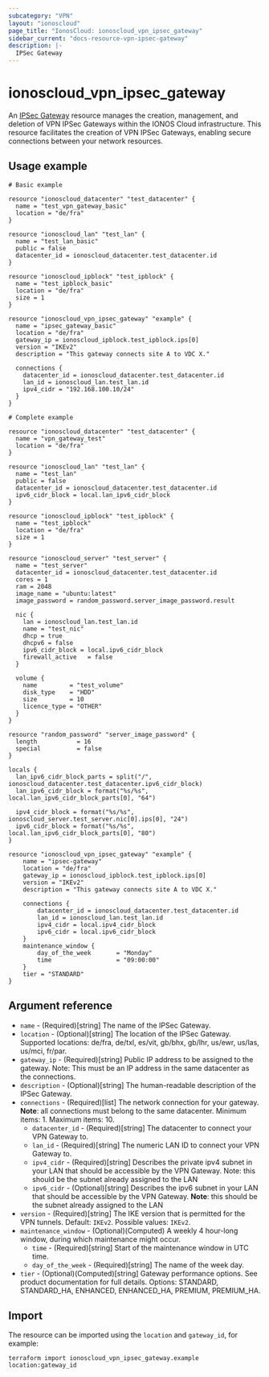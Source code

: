 ```yaml
---
subcategory: "VPN"
layout: "ionoscloud"
page_title: "IonosCloud: ionoscloud_vpn_ipsec_gateway"
sidebar_current: "docs-resource-vpn-ipsec-gateway"
description: |-
  IPSec Gateway
---
```


# ionoscloud_vpn_ipsec_gateway

An [IPSec Gateway](https://docs.ionos.com/cloud/network-services/vpn-gateway/overview) resource manages the creation, management, and deletion of VPN IPSec Gateways within the IONOS Cloud
infrastructure. This resource facilitates the creation of VPN IPSec Gateways, enabling secure connections between your
network resources.

## Usage example

```hcl
# Basic example

resource "ionoscloud_datacenter" "test_datacenter" {
  name = "test_vpn_gateway_basic"
  location = "de/fra"
}

resource "ionoscloud_lan" "test_lan" {
  name = "test_lan_basic"
  public = false
  datacenter_id = ionoscloud_datacenter.test_datacenter.id
}

resource "ionoscloud_ipblock" "test_ipblock" {
  name = "test_ipblock_basic"
  location = "de/fra"
  size = 1
}

resource "ionoscloud_vpn_ipsec_gateway" "example" {
  name = "ipsec_gateway_basic"
  location = "de/fra"
  gateway_ip = ionoscloud_ipblock.test_ipblock.ips[0]
  version = "IKEv2"
  description = "This gateway connects site A to VDC X."

  connections {
    datacenter_id = ionoscloud_datacenter.test_datacenter.id
    lan_id = ionoscloud_lan.test_lan.id
    ipv4_cidr = "192.168.100.10/24"
  }
}
```

```hcl
# Complete example

resource "ionoscloud_datacenter" "test_datacenter" {
  name = "vpn_gateway_test"
  location = "de/fra"
}

resource "ionoscloud_lan" "test_lan" {
  name = "test_lan"
  public = false
  datacenter_id = ionoscloud_datacenter.test_datacenter.id
  ipv6_cidr_block = local.lan_ipv6_cidr_block
}

resource "ionoscloud_ipblock" "test_ipblock" {
  name = "test_ipblock"
  location = "de/fra"
  size = 1
}

resource "ionoscloud_server" "test_server" {
  name = "test_server"
  datacenter_id = ionoscloud_datacenter.test_datacenter.id
  cores = 1
  ram = 2048
  image_name = "ubuntu:latest"
  image_password = random_password.server_image_password.result

  nic {
    lan = ionoscloud_lan.test_lan.id
    name = "test_nic"
    dhcp = true
    dhcpv6 = false
    ipv6_cidr_block = local.ipv6_cidr_block
    firewall_active   = false
  }

  volume {
    name         = "test_volume"
    disk_type    = "HDD"
    size         = 10
    licence_type = "OTHER"
  }
}

resource "random_password" "server_image_password" {
  length           = 16
  special          = false
}

locals {
  lan_ipv6_cidr_block_parts = split("/", ionoscloud_datacenter.test_datacenter.ipv6_cidr_block)
  lan_ipv6_cidr_block = format("%s/%s", local.lan_ipv6_cidr_block_parts[0], "64")

  ipv4_cidr_block = format("%s/%s", ionoscloud_server.test_server.nic[0].ips[0], "24")
  ipv6_cidr_block = format("%s/%s", local.lan_ipv6_cidr_block_parts[0], "80")
}

resource "ionoscloud_vpn_ipsec_gateway" "example" {
	name = "ipsec-gateway"
	location = "de/fra"
	gateway_ip = ionoscloud_ipblock.test_ipblock.ips[0]
	version = "IKEv2"
	description = "This gateway connects site A to VDC X."

	connections {
		datacenter_id = ionoscloud_datacenter.test_datacenter.id
		lan_id = ionoscloud_lan.test_lan.id
		ipv4_cidr = local.ipv4_cidr_block
		ipv6_cidr = local.ipv6_cidr_block
	}
    maintenance_window {
        day_of_the_week       = "Monday"
        time                  = "09:00:00"
    }
    tier = "STANDARD"
}
```

## Argument reference

* `name` - (Required)[string] The name of the IPSec Gateway.
* `location` - (Optional)[string] The location of the IPSec Gateway. Supported locations: de/fra, de/txl, es/vit,
  gb/bhx, gb/lhr, us/ewr, us/las, us/mci, fr/par.
* `gateway_ip` - (Required)[string] Public IP address to be assigned to the gateway. Note: This must be an IP address in
  the same datacenter as the connections.
* `description` - (Optional)[string] The human-readable description of the IPSec Gateway.
* `connections` - (Required)[list] The network connection for your gateway. **Note**: all connections must belong to the
  same datacenter. Minimum items: 1. Maximum items: 10.
    * `datacenter_id` - (Required)[string] The datacenter to connect your VPN Gateway to.
    * `lan_id` - (Required)[string] The numeric LAN ID to connect your VPN Gateway to.
    * `ipv4_cidr` - (Required)[string] Describes the private ipv4 subnet in your LAN that should be accessible by the
      VPN Gateway. Note: this should be the subnet already assigned to the LAN
    * `ipv6_cidr` - (Optional)[string] Describes the ipv6 subnet in your LAN that should be accessible by the VPN
      Gateway. **Note**: this should be the subnet already assigned to the LAN
* `version` - (Required)[string] The IKE version that is permitted for the VPN tunnels. Default: `IKEv2`. Possible
  values: `IKEv2`.
* `maintenance_window` - (Optional)(Computed) A weekly 4 hour-long window, during which maintenance might occur.
  * `time` - (Required)[string] Start of the maintenance window in UTC time.
  * `day_of_the_week` - (Required)[string] The name of the week day.
* `tier` - (Optional)(Computed)[string] Gateway performance options.  See product documentation for full details. Options: STANDARD, STANDARD_HA, ENHANCED, ENHANCED_HA, PREMIUM, PREMIUM_HA.

## Import

The resource can be imported using the `location` and `gateway_id`, for example:

```
terraform import ionoscloud_vpn_ipsec_gateway.example location:gateway_id
```
